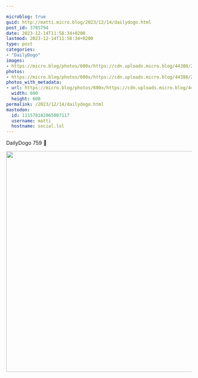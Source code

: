 ```yaml
---

microblog: true
guid: http://matti.micro.blog/2023/12/14/dailydogo.html
post_id: 3785794
date: 2023-12-14T11:58:34+0200
lastmod: 2023-12-14T11:58:34+0200
type: post
categories:
- "DailyDogo"
images:
- https://micro.blog/photos/600x/https://cdn.uploads.micro.blog/44388/2023/2f0ad0ab575c463099c40f251bffc75c.jpg
photos:
- https://micro.blog/photos/600x/https://cdn.uploads.micro.blog/44388/2023/2f0ad0ab575c463099c40f251bffc75c.jpg
photos_with_metadata:
- url: https://micro.blog/photos/600x/https://cdn.uploads.micro.blog/44388/2023/2f0ad0ab575c463099c40f251bffc75c.jpg
  width: 600
  height: 600
permalink: /2023/12/14/dailydogo.html
mastodon:
  id: 111578182065007117
  username: matti
  hostname: social.lol
---
```

DailyDogo 759 🐶

<img src="/media/uploads/2023/2f0ad0ab575c463099c40f251bffc75c.jpg" width="600" height="600" alt="" />
